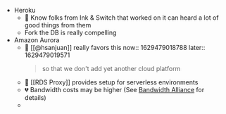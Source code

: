 - Heroku
	- 💚 Know folks from Ink & Switch that worked on it can heard a lot of good things from them
	- Fork the DB is really compelling
- Amazon Aurora
	- 💚 [[@hsanjuan]] really favors this
	  now:: 1629479018788
	  later:: 1629479019571
	  > so that we don't add yet another cloud platform
	- 💚 [[RDS Proxy]] provides setup for serverless environments
	- 💔 Bandwidth costs may be higher (See [Bandwidth Alliance](https://www.cloudflare.com/en-gb/bandwidth-alliance/) for details)
	-